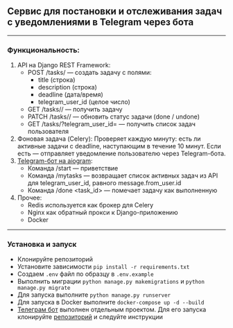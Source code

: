 ## Сервис для постановки и отслеживания задач с уведомлениями в Telegram через бота

---
### Функциональность:
1. API на Django REST Framework:
   - POST /tasks/ — создать задачу с полями:
     - title (строка)
     - description (строка)
     - deadline (дата/время)
     - telegram_user_id (целое число)
   - GET /tasks/<id>/ — получить задачу
   - PATCH /tasks/<id>/ — обновить статус задачи (done / undone)
   - GET /tasks/?telegram_user_id=<id> — получить список задач пользователя
2. Фоновая задача (Celery):
Проверяет каждую минуту: есть ли активные задачи с deadline, наступающим в течение 10 минут.
Если есть — отправляет уведомление пользователю через Telegram-бота.
3. [Telegram-бот на aiogram](https://github.com/AlexeyDemidow/tracking_tasks_tg_bot):
   - Команда /start — приветствие
   - Команда /mytasks — возвращает список активных задач из API для telegram_user_id, равного message.from_user.id
   - Команда /done <task_id> — помечает задачу как выполненную
4. Прочее:
   - Redis используется как брокер для Celery
   - Nginx как обратный прокси к Django-приложению
   - Docker

---
### Установка и запуск
- Клонируйте репозиторий
- Установите зависимости `pip install -r requirements.txt`
- Создаем `.env` файл по образцу в `.env.example`
- Выполнить миграции `python manage.py makemigrations` и `python manage.py migrate`
- Для запуска выполните `python manage.py runserver`
- Для запуска в Docker выполните `docker-compose up -d --build`
- [Телеграм бот](https://github.com/AlexeyDemidow/tracking_tasks_tg_bot) выполнен отдельным проектом. Для его запуска клонируйте [репозиторий](https://github.com/AlexeyDemidow/tracking_tasks_tg_bot) и следуйте инструкции 
